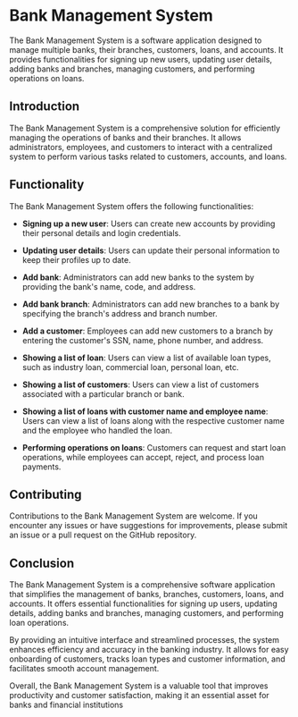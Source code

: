 # Bank Management System

The Bank Management System is a software application designed to manage multiple banks, their branches, customers, loans, and accounts. It provides functionalities for signing up new users, updating user details, adding banks and branches, managing customers, and performing operations on loans.

## Introduction
The Bank Management System is a comprehensive solution for efficiently managing the operations of banks and their branches. It allows administrators, employees, and customers to interact with a centralized system to perform various tasks related to customers, accounts, and loans.

## Functionality
The Bank Management System offers the following functionalities:

- **Signing up a new user**: Users can create new accounts by providing their personal details and login credentials.

- **Updating user details**: Users can update their personal information to keep their profiles up to date.

- **Add bank**: Administrators can add new banks to the system by providing the bank's name, code, and address.

- **Add bank branch**: Administrators can add new branches to a bank by specifying the branch's address and branch number.

- **Add a customer**: Employees can add new customers to a branch by entering the customer's SSN, name, phone number, and address.

- **Showing a list of loan**: Users can view a list of available loan types, such as industry loan, commercial loan, personal loan, etc.

- **Showing a list of customers**: Users can view a list of customers associated with a particular branch or bank.

- **Showing a list of loans with customer name and employee name**: Users can view a list of loans along with the respective customer name and the employee who handled the loan.

- **Performing operations on loans**: Customers can request and start loan operations, while employees can accept, reject, and process loan payments.

## Contributing
Contributions to the Bank Management System are welcome. If you encounter any issues or have suggestions for improvements, please submit an issue or a pull request on the GitHub repository.

## Conclusion
The Bank Management System is a comprehensive software application that simplifies the management of banks, branches, customers, loans, and accounts. It offers essential functionalities for signing up users, updating details, adding banks and branches, managing customers, and performing loan operations.

By providing an intuitive interface and streamlined processes, the system enhances efficiency and accuracy in the banking industry. It allows for easy onboarding of customers, tracks loan types and customer information, and facilitates smooth account management.

Overall, the Bank Management System is a valuable tool that improves productivity and customer satisfaction, making it an essential asset for banks and financial institutions
